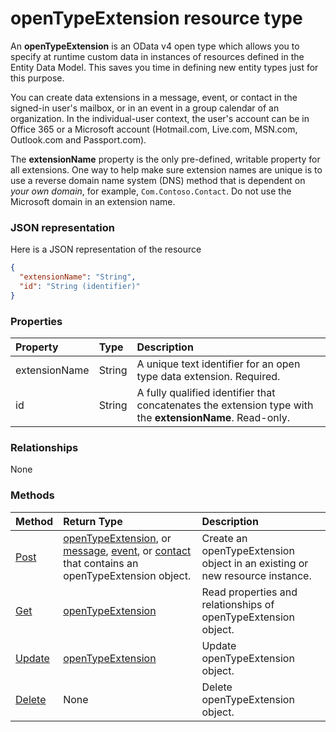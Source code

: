 # openTypeExtension resource type

An **openTypeExtension** is an OData v4 open type which allows you to specify at runtime custom data in instances of resources 
defined in the Entity Data Model. This saves you time in defining new entity types just for this purpose.

You can create data extensions in a message, event, or contact in the signed-in user's
mailbox, or in an event in a group calendar of an organization. In the individual-user context, the user's 
account can be in Office 365 or a Microsoft account (Hotmail.com, Live.com, MSN.com, Outlook.com and Passport.com).

The **extensionName** property is the only pre-defined, writable property for all extensions. One way to help make 
sure extension names are unique is to use a reverse domain name system (DNS) method that is dependent on 
_your own domain_, for example, `Com.Contoso.Contact`. Do not use the Microsoft domain in an extension name.

### JSON representation

Here is a JSON representation of the resource

<!-- {
  "blockType": "resource",
  "optionalProperties": [

  ],
  "@odata.type": "microsoft.graph.opentypeextension"
}-->

```json
{
  "extensionName": "String",
  "id": "String (identifier)"
}

```
### Properties
| Property	   | Type	|Description|
|:---------------|:--------|:----------|
|extensionName|String|A unique text identifier for an open type data extension. Required.|
|id|String| A fully qualified identifier that concatenates the extension type with the **extensionName**. Read-only.|

### Relationships
None


### Methods

| Method		   | Return Type	|Description|
|:---------------|:--------|:----------|
|[Post](../api/opentypeextension_post.md) | [openTypeExtension](opentypeextension.md), or [message](../resources/message.md), [event](../resources/event.md), or [contact](../resources/contact.md) that contains an openTypeExtension object. | Create an openTypeExtension object in an existing or new resource instance.| 
|[Get](../api/opentypeextension_get.md) | [openTypeExtension](opentypeextension.md) |Read properties and relationships of openTypeExtension object.|
|[Update](../api/opentypeextension_update.md) | [openTypeExtension](opentypeextension.md)	|Update openTypeExtension object. |
|[Delete](../api/opentypeextension_delete.md) | None |Delete openTypeExtension object. |

<!-- uuid: 8fcb5dbc-d5aa-4681-8e31-b001d5168d79
2015-10-25 14:57:30 UTC -->
<!-- {
  "type": "#page.annotation",
  "description": "openTypeExtension resource",
  "keywords": "",
  "section": "documentation",
  "tocPath": ""
}-->